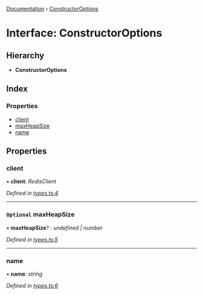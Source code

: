 [Documentation](../README.md) › [ConstructorOptions](constructoroptions.md)

# Interface: ConstructorOptions

## Hierarchy

* **ConstructorOptions**

## Index

### Properties

* [client](constructoroptions.md#client)
* [maxHeapSize](constructoroptions.md#optional-maxheapsize)
* [name](constructoroptions.md#name)

## Properties

###  client

• **client**: *RedisClient*

*Defined in [types.ts:4](https://github.com/badbatch/cachemap/blob/34d12b9/packages/redis/src/types.ts#L4)*

___

### `Optional` maxHeapSize

• **maxHeapSize**? : *undefined | number*

*Defined in [types.ts:5](https://github.com/badbatch/cachemap/blob/34d12b9/packages/redis/src/types.ts#L5)*

___

###  name

• **name**: *string*

*Defined in [types.ts:6](https://github.com/badbatch/cachemap/blob/34d12b9/packages/redis/src/types.ts#L6)*
